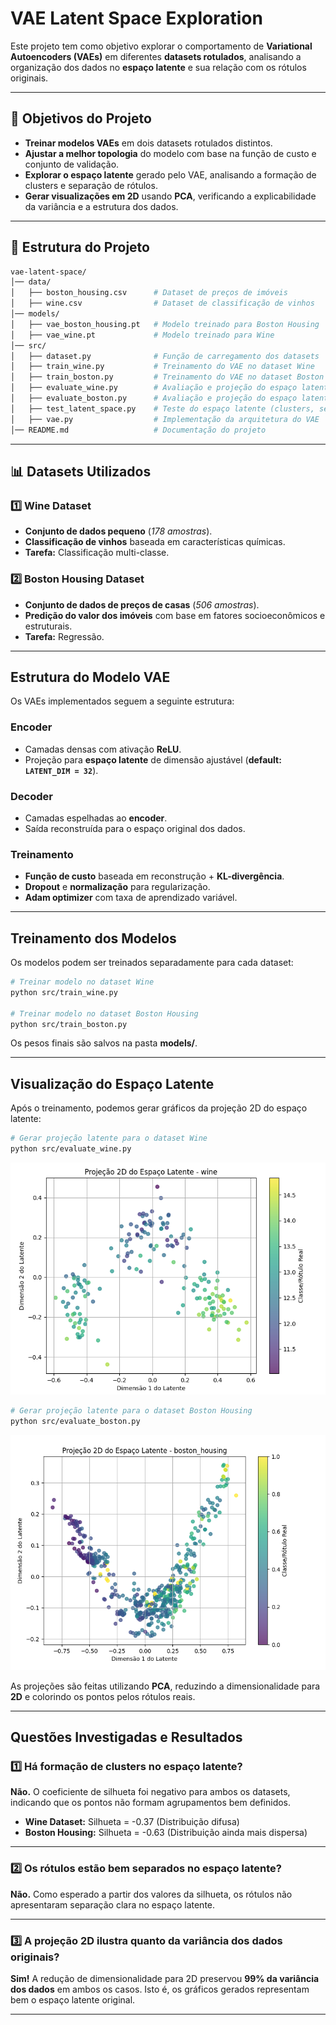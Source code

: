 # VAE Latent Space Exploration 

Este projeto tem como objetivo explorar o comportamento de **Variational Autoencoders (VAEs)** em diferentes **datasets rotulados**, analisando a organização dos dados no **espaço latente** e sua relação com os rótulos originais.

---

## 📌 Objetivos do Projeto

- **Treinar modelos VAEs** em dois datasets rotulados distintos.
- **Ajustar a melhor topologia** do modelo com base na função de custo e conjunto de validação.
- **Explorar o espaço latente** gerado pelo VAE, analisando a formação de clusters e separação de rótulos.
- **Gerar visualizações em 2D** usando **PCA**, verificando a explicabilidade da variância e a estrutura dos dados.

---

## 📂 Estrutura do Projeto

```bash
vae-latent-space/
│── data/
│   ├── boston_housing.csv      # Dataset de preços de imóveis
│   ├── wine.csv                # Dataset de classificação de vinhos
│── models/
│   ├── vae_boston_housing.pt   # Modelo treinado para Boston Housing
│   ├── vae_wine.pt             # Modelo treinado para Wine
│── src/
│   ├── dataset.py              # Função de carregamento dos datasets
│   ├── train_wine.py           # Treinamento do VAE no dataset Wine
│   ├── train_boston.py         # Treinamento do VAE no dataset Boston Housing
│   ├── evaluate_wine.py        # Avaliação e projeção do espaço latente do Wine
│   ├── evaluate_boston.py      # Avaliação e projeção do espaço latente do Boston Housing
│   ├── test_latent_space.py    # Teste do espaço latente (clusters, separação e variância)
│   ├── vae.py                  # Implementação da arquitetura do VAE
│── README.md                   # Documentação do projeto

```

---

## 📊 Datasets Utilizados

### 1️⃣ Wine Dataset
- **Conjunto de dados pequeno** (*178 amostras*).
- **Classificação de vinhos** baseada em características químicas.
- **Tarefa:** Classificação multi-classe.

### 2️⃣ Boston Housing Dataset
- **Conjunto de dados de preços de casas** (*506 amostras*).
- **Predição do valor dos imóveis** com base em fatores socioeconômicos e estruturais.
- **Tarefa:** Regressão.

---

##  Estrutura do Modelo VAE

Os VAEs implementados seguem a seguinte estrutura:

### **Encoder**
- Camadas densas com ativação **ReLU**.
- Projeção para **espaço latente** de dimensão ajustável (**default: `LATENT_DIM = 32`**).

### **Decoder**
- Camadas espelhadas ao **encoder**.
- Saída reconstruída para o espaço original dos dados.

### **Treinamento**
- **Função de custo** baseada em reconstrução + **KL-divergência**.
- **Dropout** e **normalização** para regularização.
- **Adam optimizer** com taxa de aprendizado variável.

---

## Treinamento dos Modelos

Os modelos podem ser treinados separadamente para cada dataset:

```bash
# Treinar modelo no dataset Wine
python src/train_wine.py

# Treinar modelo no dataset Boston Housing
python src/train_boston.py
```

Os pesos finais são salvos na pasta **models/**.

---

## Visualização do Espaço Latente

Após o treinamento, podemos gerar gráficos da projeção 2D do espaço latente:

```bash
# Gerar projeção latente para o dataset Wine
python src/evaluate_wine.py
```

![Wine](image.png)

```bash
# Gerar projeção latente para o dataset Boston Housing
python src/evaluate_boston.py
```

![Boston](image-1.png)

As projeções são feitas utilizando **PCA**, reduzindo a dimensionalidade para **2D** e colorindo os pontos pelos rótulos reais.

---

##  Questões Investigadas e Resultados

### 1️⃣ Há formação de clusters no espaço latente?
**Não.** O coeficiente de silhueta foi negativo para ambos os datasets, indicando que os pontos não formam agrupamentos bem definidos.

- **Wine Dataset:** Silhueta = -0.37 (Distribuição difusa)
- **Boston Housing:** Silhueta = -0.63 (Distribuição ainda mais dispersa)

---

### 2️⃣ Os rótulos estão bem separados no espaço latente?
**Não.** Como esperado a partir dos valores da silhueta, os rótulos não apresentaram separação clara no espaço latente.

---

### 3️⃣ A projeção 2D ilustra quanto da variância dos dados originais?
**Sim!** A redução de dimensionalidade para 2D preservou **99% da variância dos dados** em ambos os casos.
Isto é, os gráficos gerados representam bem o espaço latente original.

---


